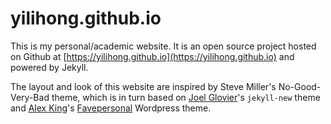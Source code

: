 yilihong.github.io
============

This is my personal/academic website. It is an open source project hosted on Github at [https://yilihong.github.io](https://yilihong.github.io) and powered by Jekyll.

The layout and look of this website are inspired by Steve Miller's No-Good-Very-Bad theme, which is in turn based on [Joel Glovier](http://joelglovier.com/)'s `jekyll-new` theme and [Alex King](http://www.alexking.org)'s [Favepersonal](https://crowdfavorite.com/favepersonal/) Wordpress theme. 
